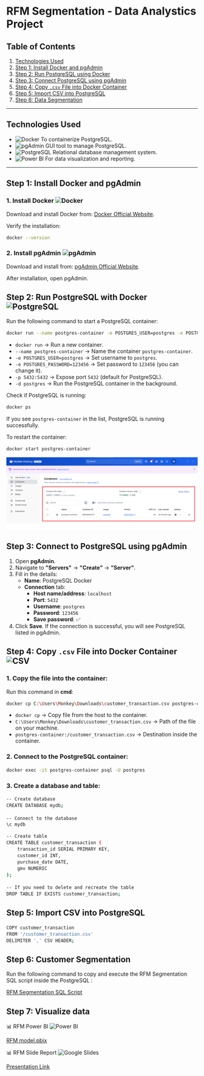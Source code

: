 # RFM  Segmentation - Data Analystics Project

## Table of Contents
1. [Technologies Used](#technologies-used)
2. [Step 1: Install Docker and pgAdmin](#step-1-install-docker-and-pgadmin)
3. [Step 2: Run PostgreSQL using Docker](#step-2-run-postgresql-using-docker)
4. [Step 3: Connect PostgreSQL using pgAdmin](#step-3-connect-postgresql-using-pgadmin)
5. [Step 4: Copy `.csv` File into Docker Container](#step-4-copy-csv-file-into-docker-container)
6. [Step 5: Import CSV into PostgreSQL](#step-5-import-csv-into-postgresql)
7. [Step 6: Data Segmentation](#step-6-data-segmentation)

---

## Technologies Used
- ![Docker](https://img.shields.io/badge/Docker-2496ED?logo=docker&logoColor=white&style=flat) To containerize PostgreSQL.
- ![pgAdmin](https://img.shields.io/badge/pgAdmin-316192?logo=postgresql&logoColor=white&style=flat) GUI tool to manage PostgreSQL.
- ![PostgreSQL](https://img.shields.io/badge/PostgreSQL-336791?logo=postgresql&logoColor=white&style=flat) Relational database management system.
- ![Power BI](https://img.shields.io/badge/Power%20BI-F2C811?logo=power%20bi&logoColor=black&style=flat) For data visualization and reporting.


---
## Step 1: Install Docker and pgAdmin

### 1. Install Docker ![Docker](https://img.shields.io/badge/Docker-2496ED?logo=docker&logoColor=white&style=flat)


Download and install Docker from: [Docker Official Website](https://www.docker.com/get-started/).

Verify the installation:

```bash
docker --version
```

### 2. Install pgAdmin ![pgAdmin](https://img.shields.io/badge/pgAdmin-316192?logo=postgresql&logoColor=white&style=flat)


Download and install from: [pgAdmin Official Website](https://www.pgadmin.org/download/).

After installation, open pgAdmin.


## Step 2: Run PostgreSQL with Docker ![PostgreSQL](https://img.shields.io/badge/PostgreSQL-336791?logo=postgresql&logoColor=white&style=flat)

Run the following command to start a PostgreSQL container:

```bash
docker run --name postgres-container -e POSTGRES_USER=postgres -e POSTGRES_PASSWORD=123456 -p 5432:5432 -d postgres
```

- `docker run` → Run a new container.
- `--name postgres-container` → Name the container `postgres-container`.
- `-e POSTGRES_USER=postgres` → Set username to `postgres`.
- `-e POSTGRES_PASSWORD=123456` → Set password to `123456` (you can change it).
- `-p 5432:5432` → Expose port `5432` (default for PostgreSQL).
- `-d postgres` → Run the PostgreSQL container in the background.

Check if PostgreSQL is running:

```bash
docker ps
```

If you see `postgres-container` in the list, PostgreSQL is running successfully.

To restart the container:

```bash
docker start postgres-container
```
![Alt text](https://github.com/mydg13/rfm_poject/blob/main/image/image1.png?raw=true)

## Step 3: Connect to PostgreSQL using pgAdmin 

1. Open **pgAdmin**.
2. Navigate to **"Servers"** → **"Create"** → **"Server"**.
3. Fill in the details:
   - **Name**: PostgreSQL Docker
   - **Connection** tab:
     - **Host name/address**: `localhost`
     - **Port**: `5432`
     - **Username**: `postgres`
     - **Password**: `123456`
     - **Save password**: ✅
4. Click **Save**. If the connection is successful, you will see PostgreSQL listed in pgAdmin.


## Step 4: Copy `.csv` File into Docker Container ![CSV](https://img.shields.io/badge/CSV-FFA500?logo=csv&logoColor=white&style=flat)

### 1. Copy the file into the container:

Run this command in **cmd**:

```bash
docker cp C:\Users\Monkey\Downloads\customer_transaction.csv postgres-container:/customer_transaction.csv
```

- `docker cp` → Copy file from the host to the container.
- `C:\Users\Monkey\Downloads\customer_transaction.csv` → Path of the file on your machine.
- `postgres-container:/customer_transaction.csv` → Destination inside the container.

### 2. Connect to the PostgreSQL container:

```bash
docker exec -it postgres-container psql -U postgres
```

### 3. Create a database and table:

```bash
-- Create database
CREATE DATABASE mydb;

-- Connect to the database
\c mydb
```

```bash
-- Create table
CREATE TABLE customer_transaction (
    transaction_id SERIAL PRIMARY KEY,
    customer_id INT,
    purchase_date DATE,
    gmv NUMERIC
);

-- If you need to delete and recreate the table
DROP TABLE IF EXISTS customer_transaction;
```


## Step 5: Import CSV into PostgreSQL

```bash
COPY customer_transaction 
FROM '/customer_transaction.csv' 
DELIMITER ',' CSV HEADER;
```


## Step 6: Customer Segmentation 

Run the following command to copy and execute the RFM Segmentation SQL script inside the PostgreSQL :

[RFM Segmentation SQL Script](https://github.com/mydg13/rfm_poject/blob/main/sql_scripts/rfm_segmentation.sql)

## Step 7: Visualize data

📊 RFM Power BI ![Power BI](https://img.shields.io/badge/Power%20BI-F2C811?logo=power%20bi&logoColor=black&style=flat)

[RFM model.pbix](https://github.com/mydg13/rfm_poject/blob/main/visualize_report/RFM%20model.pbix)

📊 RFM Slide Report ![Google Slides](https://img.shields.io/badge/Google%20Slides-F4B400?logo=google-slides&logoColor=white&style=flat)

[Presentation Link](https://docs.google.com/presentation/d/1ZL7i7_LkTVWQa55DuYqSpCDZnySA05JzKnI-nGpZtxg/edit#slide=id.g33b1d478b6a_1_38)


  
